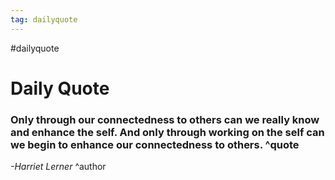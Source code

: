 ```yaml
---
tag: dailyquote
---
```


#dailyquote

# Daily Quote

### Only through our connectedness to others can we really know and enhance the self. And only through working on the self can we begin to enhance our connectedness to others. ^quote
*-Harriet Lerner* ^author
